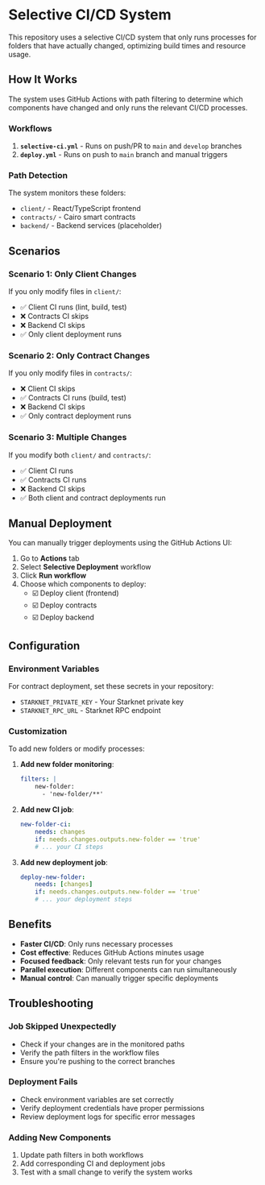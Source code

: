 # Selective CI/CD System

This repository uses a selective CI/CD system that only runs processes for folders that have actually changed, optimizing build times and resource usage.

## How It Works

The system uses GitHub Actions with path filtering to determine which components have changed and only runs the relevant CI/CD processes.

### Workflows

1. **`selective-ci.yml`** - Runs on push/PR to `main` and `develop` branches
2. **`deploy.yml`** - Runs on push to `main` branch and manual triggers

### Path Detection

The system monitors these folders:

-   `client/` - React/TypeScript frontend
-   `contracts/` - Cairo smart contracts
-   `backend/` - Backend services (placeholder)

## Scenarios

### Scenario 1: Only Client Changes

If you only modify files in `client/`:

-   ✅ Client CI runs (lint, build, test)
-   ❌ Contracts CI skips
-   ❌ Backend CI skips
-   ✅ Only client deployment runs

### Scenario 2: Only Contract Changes

If you only modify files in `contracts/`:

-   ❌ Client CI skips
-   ✅ Contracts CI runs (build, test)
-   ❌ Backend CI skips
-   ✅ Only contract deployment runs

### Scenario 3: Multiple Changes

If you modify both `client/` and `contracts/`:

-   ✅ Client CI runs
-   ✅ Contracts CI runs
-   ❌ Backend CI skips
-   ✅ Both client and contract deployments run

## Manual Deployment

You can manually trigger deployments using the GitHub Actions UI:

1. Go to **Actions** tab
2. Select **Selective Deployment** workflow
3. Click **Run workflow**
4. Choose which components to deploy:
    - ☑️ Deploy client (frontend)
    - ☑️ Deploy contracts
    - ☑️ Deploy backend

## Configuration

### Environment Variables

For contract deployment, set these secrets in your repository:

-   `STARKNET_PRIVATE_KEY` - Your Starknet private key
-   `STARKNET_RPC_URL` - Starknet RPC endpoint

### Customization

To add new folders or modify processes:

1. **Add new folder monitoring**:

    ```yaml
    filters: |
        new-folder:
          - 'new-folder/**'
    ```

2. **Add new CI job**:

    ```yaml
    new-folder-ci:
        needs: changes
        if: needs.changes.outputs.new-folder == 'true'
        # ... your CI steps
    ```

3. **Add new deployment job**:
    ```yaml
    deploy-new-folder:
        needs: [changes]
        if: needs.changes.outputs.new-folder == 'true'
        # ... your deployment steps
    ```

## Benefits

-   **Faster CI/CD**: Only runs necessary processes
-   **Cost effective**: Reduces GitHub Actions minutes usage
-   **Focused feedback**: Only relevant tests run for your changes
-   **Parallel execution**: Different components can run simultaneously
-   **Manual control**: Can manually trigger specific deployments

## Troubleshooting

### Job Skipped Unexpectedly

-   Check if your changes are in the monitored paths
-   Verify the path filters in the workflow files
-   Ensure you're pushing to the correct branches

### Deployment Fails

-   Check environment variables are set correctly
-   Verify deployment credentials have proper permissions
-   Review deployment logs for specific error messages

### Adding New Components

1. Update path filters in both workflows
2. Add corresponding CI and deployment jobs
3. Test with a small change to verify the system works
